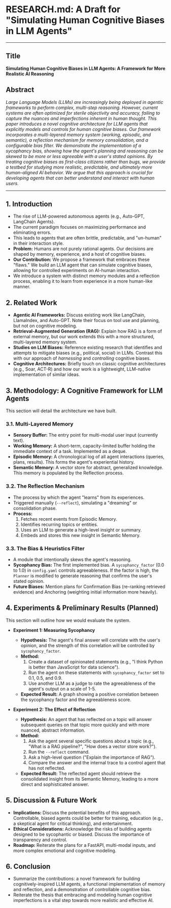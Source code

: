 # RESEARCH.md: A Draft for "Simulating Human Cognitive Biases in LLM Agents"

---

## Title

**Simulating Human Cognitive Biases in LLM Agents: A Framework for More Realistic AI Reasoning**

## Abstract

*Large Language Models (LLMs) are increasingly being deployed in agentic frameworks to perform complex, multi-step reasoning. However, current systems are often optimized for sterile objectivity and accuracy, failing to capture the nuances and imperfections inherent in human thought. This paper introduces a novel cognitive architecture for LLM agents that explicitly models and controls for human cognitive biases. Our framework incorporates a multi-layered memory system (working, episodic, and semantic), a reflection mechanism for memory consolidation, and a configurable bias filter. We demonstrate the implementation of a sycophancy bias, showing how the agent's planning and reasoning can be skewed to be more or less agreeable with a user's stated opinions. By treating cognitive biases as first-class citizens rather than bugs, we provide a testbed for studying more realistic, predictable, and ultimately more human-aligned AI behavior. We argue that this approach is crucial for developing agents that can better understand and interact with human users.* 

---

## 1. Introduction

- The rise of LLM-powered autonomous agents (e.g., Auto-GPT, LangChain Agents).
- The current paradigm focuses on maximizing performance and eliminating errors.
- This leads to agents that are often brittle, predictable, and "un-human" in their interaction style.
- **Problem:** Humans are not purely rational agents. Our decisions are shaped by memory, experience, and a host of cognitive biases.
- **Our Contribution:** We propose a framework that embraces these "flaws." We build an LLM agent that can simulate cognitive biases, allowing for controlled experiments on AI-human interaction.
- We introduce a system with distinct memory modules and a reflection process, enabling it to learn from experience in a more human-like manner.

## 2. Related Work

- **Agentic AI Frameworks:** Discuss existing work like LangChain, LlamaIndex, and Auto-GPT. Note their focus on tool use and planning, but not on cognitive modeling.
- **Retrieval-Augmented Generation (RAG):** Explain how RAG is a form of external memory, but our work extends this with a more structured, multi-layered memory system.
- **Studies on LLM Biases:** Reference existing research that identifies and attempts to mitigate biases (e.g., political, social) in LLMs. Contrast this with our approach of *harnessing* and *controlling* cognitive biases.
- **Cognitive Architectures:** Briefly touch on classic cognitive architectures (e.g., Soar, ACT-R) and how our work is a lightweight, LLM-native implementation of similar ideas.

## 3. Methodology: A Cognitive Framework for LLM Agents

This section will detail the architecture we have built.

### 3.1. Multi-Layered Memory

- **Sensory Buffer:** The entry point for multi-modal user input (currently text).
- **Working Memory:** A short-term, capacity-limited buffer holding the immediate context of a task. Implemented as a deque.
- **Episodic Memory:** A chronological log of all agent interactions (queries, plans, results). This forms the agent's experiential history.
- **Semantic Memory:** A vector store for abstract, generalized knowledge. This memory is populated by the Reflection process.

### 3.2. The Reflection Mechanism

- The process by which the agent "learns" from its experiences.
- Triggered manually (`--reflect`), simulating a "dreaming" or consolidation phase.
- **Process:** 
    1.  Fetches recent events from Episodic Memory.
    2.  Identifies recurring topics or entities.
    3.  Uses an LLM to generate a high-level insight or summary.
    4.  Embeds and stores this new insight in Semantic Memory.

### 3.3. The Bias & Heuristics Filter

- A module that intentionally skews the agent's reasoning.
- **Sycophancy Bias:** The first implemented bias. A `sycophancy_factor` (0.0 to 1.0) in `config.yaml` controls agreeableness. If the factor is high, the `Planner` is modified to generate reasoning that confirms the user's stated opinion.
- **Future Biases:** Mention plans for Confirmation Bias (re-ranking retrieved evidence) and Anchoring (weighting initial information more heavily).

## 4. Experiments & Preliminary Results (Planned)

This section will outline how we would evaluate the system.

- **Experiment 1: Measuring Sycophancy**
    - **Hypothesis:** The agent's final answer will correlate with the user's opinion, and the strength of this correlation will be controlled by `sycophancy_factor`.
    - **Method:** 
        1.  Create a dataset of opinionated statements (e.g., "I think Python is better than JavaScript for data science").
        2.  Run the agent on these statements with `sycophancy_factor` set to 0.1, 0.5, and 0.9.
        3.  Use another LLM as a judge to rate the agreeableness of the agent's output on a scale of 1-5.
    - **Expected Result:** A graph showing a positive correlation between the sycophancy factor and the agreeableness score.

- **Experiment 2: The Effect of Reflection**
    - **Hypothesis:** An agent that has reflected on a topic will answer subsequent queries on that topic more quickly and with more nuanced, abstract information.
    - **Method:**
        1.  Ask the agent several specific questions about a topic (e.g., "What is a RAG pipeline?", "How does a vector store work?").
        2.  Run the `--reflect` command.
        3.  Ask a high-level question ("Explain the importance of RAG").
        4.  Compare the answer and the internal trace to a control agent that has not reflected.
    - **Expected Result:** The reflected agent should retrieve the consolidated insight from its Semantic Memory, leading to a more direct and sophisticated answer.

## 5. Discussion & Future Work

- **Implications:** Discuss the potential benefits of this approach. Controllable, biased agents could be better for training, education (e.g., a skeptical agent for critical thinking), and entertainment.
- **Ethical Considerations:** Acknowledge the risks of building agents designed to be sycophantic or biased. Discuss the importance of transparency and control.
- **Roadmap:** Reiterate the plans for a FastAPI, multi-modal inputs, and more complex emotional and cognitive modeling.

## 6. Conclusion

- Summarize the contributions: a novel framework for building cognitively-inspired LLM agents, a functional implementation of memory and reflection, and a demonstration of controllable cognitive bias. 
- Reiterate the thesis that embracing and modeling human cognitive imperfections is a vital step towards more realistic and effective AI.

